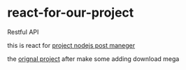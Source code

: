 # react-for-our-project
Restful API


this is react for [project nodejs post maneger](https://github.com/dash7ou/post-manger-nodejs)

the [orignal project](https://mega.nz/#!ufASXSoB!ejowPjm_T-C_l-FMcigJLlI2gKxTjBGmHvqS6boG5Zo) after make some adding download mega

